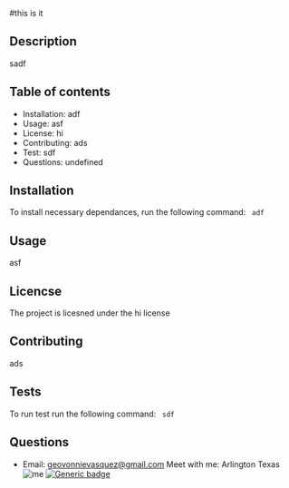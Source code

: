 #this is it
## Description
sadf
## Table of contents
* Installation: adf
* Usage: asf
* License: hi
* Contributing: ads
* Test: sdf
* Questions: undefined
## Installation 
To install necessary dependances, run the following command: 
```	adf```
## Usage 
asf
## Licencse 
The project is licesned under the hi license
## Contributing 
ads
## Tests 
To run test run the following command: 
```	sdf```
## Questions 
* Email: geovonnievasquez@gmail.com
 Meet with me: Arlington Texas
![me](https://avatars1.githubusercontent.com/u/56539631?v=4)
[![Generic badge](https://img.shields.io/badge/license-hi-<COLOR>.svg)](https://shields.io/)